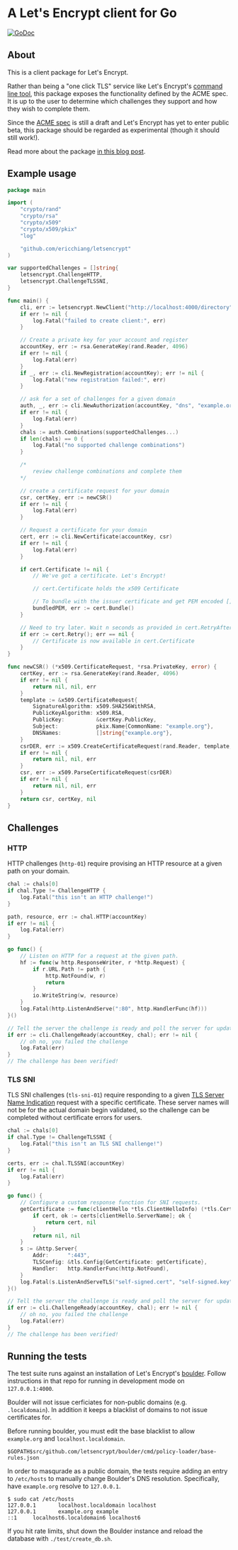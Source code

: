 # A Let's Encrypt client for Go

[![GoDoc](https://godoc.org/github.com/ericchiang/letsencrypt?status.svg)](https://godoc.org/github.com/ericchiang/letsencrypt)

## About

This is a client package for Let's Encrypt.

Rather than being a "one click TLS" service like Let's Encrypt's [command line tool](https://github.com/letsencrypt/letsencrypt), this package exposes the functionality defined by the ACME spec. It is up to the user to determine which challenges they support and how they wish to complete them.

Since the [ACME spec](https://github.com/ietf-wg-acme/acme) is still a draft and Let's Encrypt has yet to enter public beta, this package should be regarded as experimental (though it should still work!).

Read more about the package [in this blog post](https://ericchiang.github.io/go/tls/lets/encrypt/letsencrypt/2015/11/13/a-letsencrypt-client-for-go.html).

## Example usage

```go
package main

import (
    "crypto/rand"
    "crypto/rsa"
    "crypto/x509"
    "crypto/x509/pkix"
    "log"

    "github.com/ericchiang/letsencrypt"
)

var supportedChallenges = []string{
    letsencrypt.ChallengeHTTP,
    letsencrypt.ChallengeTLSSNI,
}

func main() {
    cli, err := letsencrypt.NewClient("http://localhost:4000/directory")
    if err != nil {
        log.Fatal("failed to create client:", err)
    }

    // Create a private key for your account and register
    accountKey, err := rsa.GenerateKey(rand.Reader, 4096)
    if err != nil {
        log.Fatal(err)
    }
    if _, err := cli.NewRegistration(accountKey); err != nil {
        log.Fatal("new registration failed:", err)
    }

    // ask for a set of challenges for a given domain
    auth, _, err := cli.NewAuthorization(accountKey, "dns", "example.org")
    if err != nil {
        log.Fatal(err)
    }
    chals := auth.Combinations(supportedChallenges...)
    if len(chals) == 0 {
        log.Fatal("no supported challenge combinations")
    }

    /*
        review challenge combinations and complete them
    */

    // create a certificate request for your domain
    csr, certKey, err := newCSR()
    if err != nil {
        log.Fatal(err)
    }

    // Request a certificate for your domain
    cert, err := cli.NewCertificate(accountKey, csr)
    if err != nil {
        log.Fatal(err)
    }

    if cert.Certificate != nil {
        // We've got a certificate. Let's Encrypt!

        // cert.Certificate holds the x509 Certificate

        // To bundle with the issuer certificate and get PEM encoded []byte:
        bundledPEM, err := cert.Bundle()
    }

    // Need to try later. Wait n seconds as provided in cert.RetryAfter, then...
    if err := cert.Retry(); err == nil {
        // Certificate is now available in cert.Certificate
    }
}

func newCSR() (*x509.CertificateRequest, *rsa.PrivateKey, error) {
    certKey, err := rsa.GenerateKey(rand.Reader, 4096)
    if err != nil {
        return nil, nil, err
    }
    template := &x509.CertificateRequest{
        SignatureAlgorithm: x509.SHA256WithRSA,
        PublicKeyAlgorithm: x509.RSA,
        PublicKey:          &certKey.PublicKey,
        Subject:            pkix.Name{CommonName: "example.org"},
        DNSNames:           []string{"example.org"},
    }
    csrDER, err := x509.CreateCertificateRequest(rand.Reader, template, certKey)
    if err != nil {
        return nil, nil, err
    }
    csr, err := x509.ParseCertificateRequest(csrDER)
    if err != nil {
        return nil, nil, err
    }
    return csr, certKey, nil
}
```

## Challenges

### HTTP

HTTP challenges (`http-01`) require provising an HTTP resource at a given path on your domain.

```go
chal := chals[0]
if chal.Type != ChallengeHTTP {
    log.Fatal("this isn't an HTTP challenge!")
}

path, resource, err := chal.HTTP(accountKey)
if err != nil {
    log.Fatal(err)
}

go func() {
    // Listen on HTTP for a request at the given path.
    hf := func(w http.ResponseWriter, r *http.Request) {
        if r.URL.Path != path {
            http.NotFound(w, r)
            return
        }
        io.WriteString(w, resource)
    }
    log.Fatal(http.ListenAndServe(":80", http.HandlerFunc(hf)))
}()

// Tell the server the challenge is ready and poll the server for updates.
if err := cli.ChallengeReady(accountKey, chal); err != nil {
    // oh no, you failed the challenge
    log.Fatal(err)
}
// The challenge has been verified!
```

### TLS SNI

TLS SNI challenges (`tls-sni-01`) require responding to a given [TLS Server Name Indication](https://en.wikipedia.org/wiki/Server_Name_Indication) request with a specific certificate. These server names will not be for the actual domain begin validated, so the challenge can be completed without certificate errors for users.

```go
chal := chals[0]
if chal.Type != ChallengeTLSSNI {
    log.Fatal("this isn't an TLS SNI challenge!")
}

certs, err := chal.TLSSNI(accountKey)
if err != nil {
    log.Fatal(err)
}

go func() {
    // Configure a custom response function for SNI requests.
    getCertificate := func(clientHello *tls.ClientHelloInfo) (*tls.Certificate, error) {
        if cert, ok := certs[clientHello.ServerName]; ok {
            return cert, nil
        }
        return nil, nil
    }
    s := &http.Server{
        Addr:      ":443",
        TLSConfig: &tls.Config{GetCertificate: getCertificate},
        Handler:   http.HandlerFunc(http.NotFound),
    }
    log.Fatal(s.ListenAndServeTLS("self-signed.cert", "self-signed.key"))
}()

// Tell the server the challenge is ready and poll the server for updates.
if err := cli.ChallengeReady(accountKey, chal); err != nil {
    // oh no, you failed the challenge
    log.Fatal(err)
}
// The challenge has been verified!
```

## Running the tests

The test suite runs against an installation of Let's Encrypt's [boulder](https://github.com/letsencrypt/boulder). Follow instructions in that repo for running in development mode on `127.0.0.1:4000`.

Boulder will not issue cerficiates for non-public domains (e.g. `.localdomain`). In addition it keeps a blacklist of domains to not issue certificates for.

Before running boulder, you must edit the base blacklist to allow `example.org` and `localhost.localdomain`.

```
$GOPATH$src/github.com/letsencrypt/boulder/cmd/policy-loader/base-rules.json
```

In order to masqurade as a public domain, the tests require adding an entry to `/etc/hosts` to manually change Boulder's DNS resolution. Specifically, have `example.org` resolve to `127.0.0.1`.

```
$ sudo cat /etc/hosts
127.0.0.1       localhost.localdomain localhost
127.0.0.1       example.org example
::1     localhost6.localdomain6 localhost6
```

If you hit rate limits, shut down the Boulder instance and reload the database with `./test/create_db.sh`.
